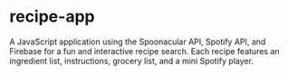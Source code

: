 # recipe-app

A JavaScript application using the Spoonacular API, Spotify API, and Firebase for a fun and interactive recipe search. Each recipe features an ingredient list, instructions, grocery list, and a mini Spotify player.
